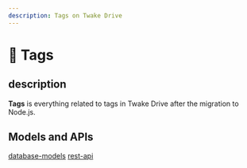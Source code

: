 ```yaml
---
description: Tags on Twake Drive
---
```


# 📁 Tags

## description

**Tags** is everything related to tags in Twake Drive after the migration to Node.js.

## Models and APIs

[database-models](database-models.md)
[rest-api](rest-apis.md)
